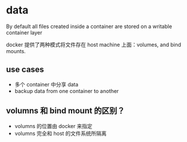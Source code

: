 # data

By default all files created inside a container are stored on a writable container layer

docker 提供了两种模式将文件存在 host machine 上面：volumes, and bind mounts.

## use cases

- 多个 container 中分享 data
- backup data from one container to another

## volumns 和 bind mount 的区别？

- volumns 的位置由 docker 来指定
- volumns 完全和 host 的文件系统所隔离
